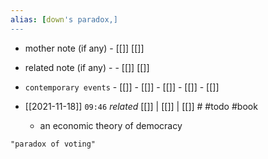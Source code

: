 ```yaml
---
alias: [down's paradox,]
---
```

- mother note (if any)		- [[]] [[]]
- related note (if any) -		- [[]] [[]]
- `contemporary events`	- [[]]	- [[]]	- [[]]	- [[]]	- [[]]

- [[2021-11-18]]  `09:46` _related_ [[]] | [[]] | [[]] # #todo  #book 
	- an economic theory of democracy

```query
"paradox of voting"
```